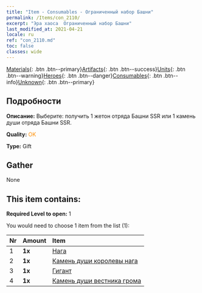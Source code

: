 ```yaml
---
title: "Item - Consumables - Ограниченный набор Башни"
permalink: /Items/con_2110/
excerpt: "Эра хаоса  Ограниченный набор Башни"
last_modified_at: 2021-04-21
locale: ru
ref: "con_2110.md"
toc: false
classes: wide
---
```

 [Materials](/ru/Items/){: .btn .btn--primary}[Artifacts](/ru/Items/Artifacts/){: .btn .btn--success}[Units](/ru/Items/Units/){: .btn .btn--warning}[Heroes](/ru/Items/Heroes/){: .btn .btn--danger}[Consumables](/ru/Items/Consumables/){: .btn .btn--info}[Unknown](/ru/Items/Unknown/){: .btn .btn--primary}

## Подробности
 **Описание:** Выберите: получить 1 жетон отряда Башни SSR или 1 камень души отряда Башни SSR.

 **Quality:** <span style="color: #FF8C00">OK</span>

 **Type:** Gift

## Gather

  None

## This item contains:

 **Required Level to open:** 1

 You would need to choose 1 item from the list (1):

  | Nr | Amount |     Item    |
  |:---|:-------|:------------|
  | 1 |  **1x** | [Нага](/ru/Items/unt_240/) |  | 
  | 2 |  **1x** | [Камень души королевы нага](/ru/Items/unt_325/) |  | 
  | 3 |  **1x** | [Гигант](/ru/Items/unt_241/) |  | 
  | 4 |  **1x** | [Камень души вестника грома](/ru/Items/unt_326/) |  | 
